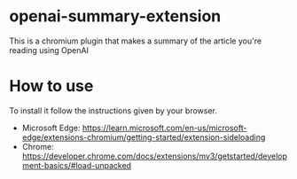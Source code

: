 # openai-summary-extension
This is a chromium plugin that makes a summary of the article you're reading using OpenAI

# How to use

To install it follow the instructions given by your browser.

- Microsoft Edge: https://learn.microsoft.com/en-us/microsoft-edge/extensions-chromium/getting-started/extension-sideloading
- Chrome: https://developer.chrome.com/docs/extensions/mv3/getstarted/development-basics/#load-unpacked
